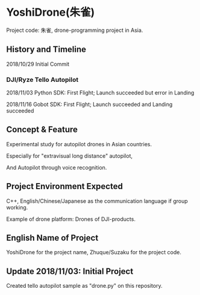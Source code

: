 # YoshiDrone(朱雀)
Project code: 朱雀, drone-programming project in Asia.

## History and Timeline
2018/10/29 Initial Commit

### DJI/Ryze Tello Autopilot

2018/11/03 Python SDK: First Flight; Launch succeeded but error in Landing

2018/11/16 Gobot SDK: First Flight; Launch succeeded and Landing succeeded 

## Concept & Feature
Experimental study for autopilot drones in Asian countries.

Especially  for "extravisual long distance" autopilot,

And Autopilot through voice recognition.

## Project Environment Expected
C++, English/Chinese/Japanese as the communication language if group working.

Example of drone platform: Drones of DJI-products.

## English Name of Project
YoshiDrone for the project name, Zhuque/Suzaku for the project code.

## Update 2018/11/03: Initial Project
Created tello autopilot sample as "drone.py" on this repository.
